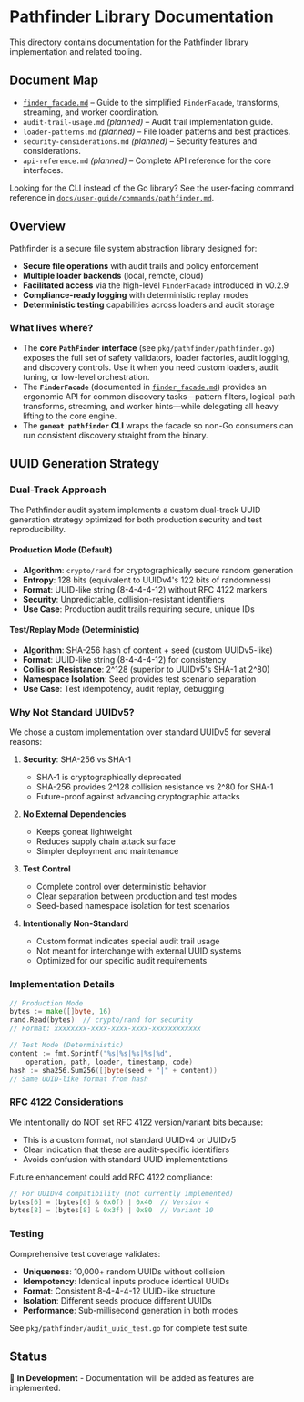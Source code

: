 # Pathfinder Library Documentation

This directory contains documentation for the Pathfinder library implementation and related tooling.

## Document Map

- [`finder_facade.md`](finder_facade.md) – Guide to the simplified `FinderFacade`, transforms, streaming, and worker coordination.
- `audit-trail-usage.md` *(planned)* – Audit trail implementation guide.
- `loader-patterns.md` *(planned)* – File loader patterns and best practices.
- `security-considerations.md` *(planned)* – Security features and considerations.
- `api-reference.md` *(planned)* – Complete API reference for the core interfaces.

Looking for the CLI instead of the Go library? See the user-facing command reference in [`docs/user-guide/commands/pathfinder.md`](../../../user-guide/commands/pathfinder.md).

## Overview

Pathfinder is a secure file system abstraction library designed for:

- **Secure file operations** with audit trails and policy enforcement
- **Multiple loader backends** (local, remote, cloud)
- **Facilitated access** via the high-level `FinderFacade` introduced in v0.2.9
- **Compliance-ready logging** with deterministic replay modes
- **Deterministic testing** capabilities across loaders and audit storage

### What lives where?

- The **core `PathFinder` interface** (see `pkg/pathfinder/pathfinder.go`) exposes the full set of safety validators, loader factories, audit logging, and discovery controls. Use it when you need custom loaders, audit tuning, or low-level orchestration.
- The **`FinderFacade`** (documented in [`finder_facade.md`](finder_facade.md)) provides an ergonomic API for common discovery tasks—pattern filters, logical-path transforms, streaming, and worker hints—while delegating all heavy lifting to the core engine.
- The **`goneat pathfinder` CLI** wraps the facade so non-Go consumers can run consistent discovery straight from the binary.

## UUID Generation Strategy

### Dual-Track Approach

The Pathfinder audit system implements a custom dual-track UUID generation strategy optimized for both production security and test reproducibility.

#### Production Mode (Default)

- **Algorithm**: `crypto/rand` for cryptographically secure random generation
- **Entropy**: 128 bits (equivalent to UUIDv4's 122 bits of randomness)
- **Format**: UUID-like string (8-4-4-4-12) without RFC 4122 markers
- **Security**: Unpredictable, collision-resistant identifiers
- **Use Case**: Production audit trails requiring secure, unique IDs

#### Test/Replay Mode (Deterministic)

- **Algorithm**: SHA-256 hash of content + seed (custom UUIDv5-like)
- **Format**: UUID-like string (8-4-4-4-12) for consistency
- **Collision Resistance**: 2^128 (superior to UUIDv5's SHA-1 at 2^80)
- **Namespace Isolation**: Seed provides test scenario separation
- **Use Case**: Test idempotency, audit replay, debugging

### Why Not Standard UUIDv5?

We chose a custom implementation over standard UUIDv5 for several reasons:

1. **Security**: SHA-256 vs SHA-1
   - SHA-1 is cryptographically deprecated
   - SHA-256 provides 2^128 collision resistance vs 2^80 for SHA-1
   - Future-proof against advancing cryptographic attacks

2. **No External Dependencies**
   - Keeps goneat lightweight
   - Reduces supply chain attack surface
   - Simpler deployment and maintenance

3. **Test Control**
   - Complete control over deterministic behavior
   - Clear separation between production and test modes
   - Seed-based namespace isolation for test scenarios

4. **Intentionally Non-Standard**
   - Custom format indicates special audit trail usage
   - Not meant for interchange with external UUID systems
   - Optimized for our specific audit requirements

### Implementation Details

```go
// Production Mode
bytes := make([]byte, 16)
rand.Read(bytes)  // crypto/rand for security
// Format: xxxxxxxx-xxxx-xxxx-xxxx-xxxxxxxxxxxx

// Test Mode (Deterministic)
content := fmt.Sprintf("%s|%s|%s|%s|%d",
    operation, path, loader, timestamp, code)
hash := sha256.Sum256([]byte(seed + "|" + content))
// Same UUID-like format from hash
```

### RFC 4122 Considerations

We intentionally do NOT set RFC 4122 version/variant bits because:

- This is a custom format, not standard UUIDv4 or UUIDv5
- Clear indication that these are audit-specific identifiers
- Avoids confusion with standard UUID implementations

Future enhancement could add RFC 4122 compliance:

```go
// For UUIDv4 compatibility (not currently implemented)
bytes[6] = (bytes[6] & 0x0f) | 0x40  // Version 4
bytes[8] = (bytes[8] & 0x3f) | 0x80  // Variant 10
```

### Testing

Comprehensive test coverage validates:

- **Uniqueness**: 10,000+ random UUIDs without collision
- **Idempotency**: Identical inputs produce identical UUIDs
- **Format**: Consistent 8-4-4-4-12 UUID-like structure
- **Isolation**: Different seeds produce different UUIDs
- **Performance**: Sub-millisecond generation in both modes

See `pkg/pathfinder/audit_uuid_test.go` for complete test suite.

## Status

🚧 **In Development** - Documentation will be added as features are implemented.
